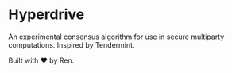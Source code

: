 # Hyperdrive

An experimental consensus algorithm for use in secure multiparty computations. Inspired by Tendermint.

Built with ❤ by Ren.
